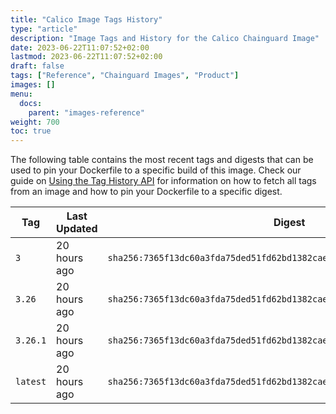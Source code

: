 ```yaml
---
title: "Calico Image Tags History"
type: "article"
description: "Image Tags and History for the Calico Chainguard Image"
date: 2023-06-22T11:07:52+02:00
lastmod: 2023-06-22T11:07:52+02:00
draft: false
tags: ["Reference", "Chainguard Images", "Product"]
images: []
menu:
  docs:
    parent: "images-reference"
weight: 700
toc: true
---
```


The following table contains the most recent tags and digests that can be used to pin your Dockerfile to a specific build of this image. Check our guide on [Using the Tag History API](/chainguard/chainguard-images/using-the-tag-history-api/) for information on how to fetch all tags from an image and how to pin your Dockerfile to a specific digest.

| Tag      | Last Updated | Digest                                                                    |
|----------|--------------|---------------------------------------------------------------------------|
| `3`      | 20 hours ago | `sha256:7365f13dc60a3fda75ded51fd62bd1382caec4f7d7a159adae6ff0bfb433baa4` |
| `3.26`   | 20 hours ago | `sha256:7365f13dc60a3fda75ded51fd62bd1382caec4f7d7a159adae6ff0bfb433baa4` |
| `3.26.1` | 20 hours ago | `sha256:7365f13dc60a3fda75ded51fd62bd1382caec4f7d7a159adae6ff0bfb433baa4` |
| `latest` | 20 hours ago | `sha256:7365f13dc60a3fda75ded51fd62bd1382caec4f7d7a159adae6ff0bfb433baa4` |
